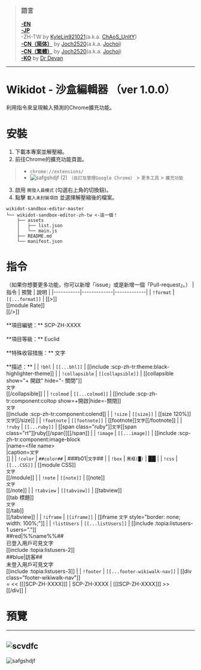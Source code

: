 > ### 語言
> [**-EN**](https://github.com/7happy7/wikidot-sandbox-editor) <br />[**-JP**](https://github.com/7happy7/wikidot-sandbox-editor/tree/jp) <br />-ZH-TW  by [KyleLin921021](https://github.com/KyleLin921021)\(a.k.a. [ChAoS_UnItY](http://www.wikidot.com/user:info/chaos-unity)\) <br />[**-CN（简体）**](https://github.com/7happy7/wikidot-sandbox-editor/tree/cn-hans) by [Joch2520](https://github.com/Joch2520)\(a.k.a. [Jochoi](http://www.wikidot.com/user:info/jochoi)\) <br />[**-CN（繁體）**](https://github.com/7happy7/wikidot-sandbox-editor/tree/cn-hant) by [Joch2520](https://github.com/Joch2520)\(a.k.a. [Jochoi](http://www.wikidot.com/user:info/jochoi)\) <br />[**-KO**](https://github.com/7happy7/wikidot-sandbox-editor/tree/ko) by [Dr Devan](http://www.wikidot.com/user:info/Dr-Devan) 


----
# Wikidot - 沙盒編輯器 （ver 1.0.0）
利用指令來呈現輸入預測的Chrome擴充功能。

# 安裝
1. 下載本專案並解壓縮。
2. 前往Chrome的擴充功能頁面。
> * `chrome://extensions/`
> * ![safgshdjf (2)](https://user-images.githubusercontent.com/49482246/84563612-c54c4b80-ad97-11ea-9559-584dcc268f4f.png) `（自訂及管理Google Chrome）` > `更多工具` > `擴充功能`
3. 啟用 `開發人員模式` (勾選右上角的切換鈕)。
4. 點擊 `載入未封裝項目` 並選擇解壓縮後的檔案。
```
wikidot-sandbox-editor-master
└── wikidot-sandbox-editor-zh-tw <-這一個！
    ├── assets
    │   ├── list.json
    │   └── main.js
    ├── README.md
    └── manifest.json
```
# 指令
（如果你想要更多功能，你可以新增「issue」或是新增一個「Pull-request」。）
| 指令  | 預覽 | 說明 |
|-----------|-------------|-------------|
| `!format` | `[[...format]]` | [[>]]<br />[[module Rate]]<br />[[/>]]<br /><br />\**項目編號：\*\* SCP-ZH-XXXX<br /><br />\*\*項目等級：\*\* Euclid<br /><br />\*\*特殊收容措施：\*\* 文字<br /><br />\*\*描述：\*\*  |
| `!bhl` | `[[...bhl]]` | [[include :scp-zh-tr:theme:black-highlighter-theme]] |
| `!collapsible` | `[[collapsible]]` | [[collapsible show="+ 開啟" hide="- 關閉"]]<br />`文字`<br />[[/collapsible]] |
| `!colmod` | `[[...colmod]]` | [[include :scp-zh-tr:component:coltop show=+開啟\|hide=-關閉]]<br />`文字`<br />[[include :scp-zh-tr:component:colend]] |
| `!size` | `[[size]]` | [[size 120%]]`文字`[[/size]] |
| `!footnote` | `[[footnote]]` | [[footnote]]`文字`[[/footnote]] |
| `!ruby` | `[[...ruby]]` | [[span class="ruby"]]`文字`[[span class="rt"]]ruby[[/span]][[/span]] |
| `!image` | `[[...image]]` | [[include :scp-zh-tr:component:image-block<br />\|name=\<file name\><br />\|caption=`文字`<br />]] |
| `!color` | `##color##` | ###b01\|`文字`## |
| `!box` | `黑框(█)` | ██ |
| `!css` | `[[...CSS]]` | [[module CSS]]<br />`文字`<br />[[/module]] |
| `!note` | `[[note]]` | [[note]]<br />`文字`<br />[[/note]] |
| `!tabview` | `[[tabview]]` | [[tabview]]<br />[[tab 標題]]<br />`文字`<br />[[/tab]]<br />[[/tabview]] |
| `!iframe` | `[[iframe]]` | [[iframe `文字` style=\"border: none; width: 100%;\"]] |
| `!listUsers` | `[[...listUsers]]` | [[include :topia:listusers-1 users="."]]<br />##red\|%%name%%##<br />已登入用戶可見文字<br />[[include :topia:listusers-2]]<br />##blue\|訪客##<br />未登入用戶可見文字<br />[[include :topia:listusers-3]] |
| `!footer` | `[[...footer-wikiwalk-nav]]` | [[div class="footer-wikiwalk-nav"]]<br />= << [[[SCP-ZH-XXXX]]] \| SCP-ZH-XXXX \| [[[SCP-ZH-XXXX]]] >><br />[[/div]] |

# 預覽
----
![scvdfc](https://user-images.githubusercontent.com/43753315/86227118-2dd06080-bbbf-11ea-96bb-eb1a725f3e96.png)
----
![safgshdjf](https://user-images.githubusercontent.com/43753315/86227245-53f60080-bbbf-11ea-87aa-66ee8abee1f6.png)
